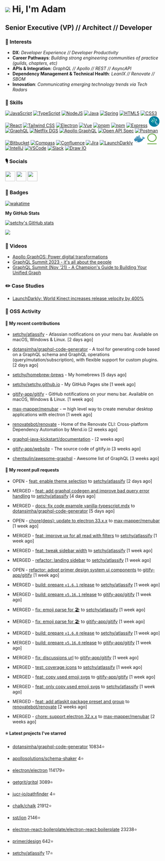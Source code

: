 ![](https://user-images.githubusercontent.com/18350557/176309783-0785949b-9127-417c-8b55-ab5a4333674e.gif) Hi, I'm Adam
============================================================================================================================

Senior Executive (VP) // Architect // Developer
-----------------------------------------------

### 🔭 Interests

- **DX**: *Developer Experience // Developer Productivity*
- **Career Pathways**: *Building strong engineering communities of practice (guilds, chapters, etc)*
- **APIs & Integration**: *GraphQL // Apollo // REST // AsyncAPI*
- **Dependency Management & Technical Health**: *LeanIX // Renovate // SBOM*
- **Innovation**: *Communicating emerging technology trends via Tech Radars*

### 💪 Skills

<p align="left">
  <a href="https://developer.mozilla.org/en-US/docs/Web/JavaScript" target="_blank" rel="noreferrer"><img src="https://raw.githubusercontent.com/danielcranney/readme-generator/main/public/icons/skills/javascript-colored.svg" width="36" height="36" alt="JavaScript" /></a>
  <a href="https://www.typescriptlang.org/" target="_blank" rel="noreferrer"><img src="https://raw.githubusercontent.com/danielcranney/readme-generator/main/public/icons/skills/typescript-colored.svg" width="36" height="36" alt="TypeScript" /></a>
  <a href="https://nodejs.org/en/" target="_blank" rel="noreferrer"><img src="https://raw.githubusercontent.com/danielcranney/readme-generator/main/public/icons/skills/nodejs-colored.svg" width="36" height="36" alt="NodeJS" /></a>
  <a href="https://www.oracle.com/java/" target="_blank" rel="noreferrer"><img src="https://raw.githubusercontent.com/danielcranney/readme-generator/main/public/icons/skills/java-colored.svg" width="36" height="36" alt="Java" /></a>
  <a href="https://spring.io/" target="_blank" rel="noreferrer"><img src="https://cdn.worldvectorlogo.com/logos/spring-3.svg" width="36" height="36" alt="Spring" /></a> 
  <a href="https://developer.mozilla.org/en-US/docs/Glossary/HTML5" target="_blank" rel="noreferrer"><img src="https://raw.githubusercontent.com/danielcranney/readme-generator/main/public/icons/skills/html5-colored.svg" width="36" height="36" alt="HTML5" /></a>
  <a href="https://www.w3.org/TR/CSS/#css" target="_blank" rel="noreferrer"><img src="https://raw.githubusercontent.com/danielcranney/readme-generator/main/public/icons/skills/css3-colored.svg" width="36" height="36" alt="CSS3" /></a>
  <a href="https://react.dev/" target="_blank" rel="noreferrer"><img src="https://cdn.worldvectorlogo.com/logos/react-2.svg" width="36" height="36" alt="React" /></a>
  <a href="https://tailwindcss.com/" target="_blank" rel="noreferrer"><img src="https://cdn.worldvectorlogo.com/logos/tailwind-css-2.svg" width="36" height="36" alt="Tailwind CSS" /></a>
  <a href="https://www.electronjs.org/" target="_blank" rel="noreferrer"><img src="https://cdn.worldvectorlogo.com/logos/electron-1.svg" width="36" height="36" alt="Electron" /></a>
  <a href="https://vuejs.org/" target="_blank" rel="noreferrer"><img src="https://cdn.worldvectorlogo.com/logos/vue-9.svg" width="36" height="36" alt="Vue" /></a>
  <a href="https://pnpm.io/" target="_blank" rel="noreferrer"><img src="https://encrypted-tbn0.gstatic.com/images?q=tbn:ANd9GcSGcwBnoTNg212cvEclMX-_qRw_P-_odFp3aafVal77Hg&s" width="36" height="36" alt="pnpm" /></a>
  <a href="https://www.npmjs.com/" target="_blank" rel="noreferrer"><img src="https://cdn.worldvectorlogo.com/logos/npm-square-red-1.svg" width="36" height="36" alt="npm" /></a>
  <a href="https://expressjs.com/" target="_blank" rel="noreferrer"><img src="https://raw.githubusercontent.com/danielcranney/readme-generator/main/public/icons/skills/express-colored.svg" width="36" height="36" alt="Express" /></a>
  <a href="https://docs.renovatebot.com/" target="_blank" rel="noreferrer"><img src="https://raw.githubusercontent.com/renovatebot/renovate/refs/heads/main/docs/usage/assets/images/logo.png" width="36" height="36" alt="Renovate" /></a>
  <a href="https://graphql.org/" target="_blank" rel="noreferrer"><img src="https://raw.githubusercontent.com/danielcranney/readme-generator/main/public/icons/skills/graphql-colored.svg" width="36" height="36" alt="GraphQL" /></a>
  <a href="https://netflix.github.io/dgs/" target="_blank" rel="noreferrer"><img src="https://raw.githubusercontent.com/Netflix/dgs/main/docs/images/dgs-framework-brand/Icon/dgs-icon--blue.svg" width="36" height="36" alt="Netflix DGS" /></a>
  <a href="https://apollographql.com/" target="_blank" rel="noreferrer"><img src="https://cdn.worldvectorlogo.com/logos/apollo-graphql-compact.svg" width="36" height="36" alt="Apollo GraphQL" /></a>
  <a href="https://swagger.io/specification/" target="_blank" rel="noreferrer"><img src="https://cdn.worldvectorlogo.com/logos/openapi-1.svg" width="36" height="36" alt="Open API Spec" /></a>
  <a href="https://www.postman.com//" target="_blank" rel="noreferrer"><img src="https://cdn.worldvectorlogo.com/logos/postman.svg" width="36" height="36" alt="Postman" /></a>
  <a href="https://www.atlassian.com/software/bitbucket" target="_blank" rel="noreferrer"><img src="https://cdn.worldvectorlogo.com/logos/bitbucket-icon.svg" width="36" height="36" alt="Bitbucket" /></a>
  <a href="https://www.atlassian.com/software/compass" target="_blank" rel="noreferrer"><img src="https://cdn.worldvectorlogo.com/logos/atlassian-compass-1.svg" width="36" height="36" alt="Compass" /></a>
  <a href="https://www.atlassian.com/software/confluence" target="_blank" rel="noreferrer"><img src="https://cdn.worldvectorlogo.com/logos/confluence-1.svg" width="36" height="36" alt="Confluence" /></a>
  <a href="https://www.atlassian.com/software/jira" target="_blank" rel="noreferrer"><img src="https://cdn.worldvectorlogo.com/logos/jira-1.svg" width="36" height="36" alt="Jira" /></a>
  <a href="https://launchdarkly.com/" target="_blank" rel="noreferrer"><img src="https://cdn.worldvectorlogo.com/logos/launchdarkly-2.svg" width="36" height="36" alt="LaunchDarkly" /></a>
  <a href="https://docker.com/" target="_blank" rel="noreferrer"><img src="https://raw.githubusercontent.com/nx211/homer-icons/master/png/docker.png" width="36" height="36" alt="Docker" /></a>
  <a href="https://jfrog.com/artifactory/" target="_blank" rel="noreferrer"><img src="https://raw.githubusercontent.com/nx211/homer-icons/master/png/artifactory.png" width="36" height="36" alt="Artifactory" /></a>
  <a href="https://www.jetbrains.com/idea/" target="_blank" rel="noreferrer"><img src="https://cdn.worldvectorlogo.com/logos/intellij-idea-1.svg" width="36" height="36" alt="IntelliJ" /></a>
  <a href="https://code.visualstudio.com/" target="_blank" rel="noreferrer"><img src="https://cdn.worldvectorlogo.com/logos/visual-studio-code-1.svg" width="36" height="36" alt="VSCode" /></a>
  <a href="https://slack.com/" target="_blank" rel="noreferrer"><img src="https://cdn.worldvectorlogo.com/logos/slack-new-logo.svg" width="36" height="36" alt="Slack" /></a>
  <a href="https://drawio-app.com/" target="_blank" rel="noreferrer"><img src="https://cdn.worldvectorlogo.com/logos/draw-io.svg" width="36" height="36" alt="Draw IO" /></a>
</p>

                      

### 🎙️ Socials
                  
<p align="left">
  <a href="https://www.github.com/setchy" target="_blank" rel="noreferrer"><img src="https://raw.githubusercontent.com/danielcranney/readme-generator/main/public/icons/socials/github.svg" width="32" height="32" /></a>
  <a href="https://www.linkedin.com/in/adamsetch" target="_blank" rel="noreferrer"><img src="https://raw.githubusercontent.com/danielcranney/readme-generator/main/public/icons/socials/linkedin.svg" width="32" height="32" /></a>
  <a href="https://www.twitter.com/setchy87" target="_blank" rel="noreferrer"><img src="https://raw.githubusercontent.com/danielcranney/readme-generator/main/public/icons/socials/twitter.svg" width="32" height="32" /></a>
</p>

### 📛 Badges

[![wakatime](https://wakatime.com/badge/user/2b948ae2-4be1-4020-8a57-7de60b53fe1d.svg)](https://wakatime.com/@2b948ae2-4be1-4020-8a57-7de60b53fe1d)

<b>My GitHub Stats</b>

<a href="http://www.github.com/setchy"><img src="https://github-readme-stats.vercel.app/api?username=setchy&show_icons=true&hide=&count_private=true&title_color=0891b2&text_color=ffffff&icon_color=0891b2&bg_color=1c1917&hide_border=true&show_icons=true" alt="setchy's GitHub stats" /></a>

<a href="http://www.github.com/setchy"><img src="https://github-readme-streak-stats.herokuapp.com/?user=setchy&stroke=ffffff&background=1c1917&ring=0891b2&fire=0891b2&currStreakNum=ffffff&currStreakLabel=0891b2&sideNums=ffffff&sideLabels=ffffff&dates=ffffff&hide_border=true" /></a>

### 📼 Videos

- [Apollo GraphOS: Power digital transformations](https://www.apollographql.com/enterprise?wvideo=4fu2lsjssc)
- [GraphQL Summit 2023 - it's all about the people](https://www.youtube.com/watch?v=090IWEcHbJc)
- [GraphQL Summit (Nov '21) - A Champion's Guide to Building Your Unified Graph](https://www.apollographql.com/events/roundtable/graphql-summit-november-2021/a-champions-guide-to-building-your-unified-graph)

### ✏️ Case Studies

- [LaunchDarkly: World Kinect increases release velocity by 400%](https://launchdarkly.com/case-studies/world-kinect/)

### 🎯 OSS Activity
#### 🚀 My recent contributions



- [setchy/atlassify](https://github.com/setchy/atlassify) - Atlassian notifications on your menu bar. Available on macOS, Windows &amp; Linux.  [2 days ago]

- [dotansimha/graphql-code-generator](https://github.com/dotansimha/graphql-code-generator) - A tool for generating code based on a GraphQL schema and GraphQL operations (query/mutation/subscription), with flexible support for custom plugins.  [2 days ago]

- [setchy/homebrew-brews](https://github.com/setchy/homebrew-brews) - My homebrews [5 days ago]

- [setchy/setchy.github.io](https://github.com/setchy/setchy.github.io) - My GitHub Pages site [1 week ago]

- [gitify-app/gitify](https://github.com/gitify-app/gitify) - GitHub notifications on your menu bar. Available on macOS, Windows &amp; Linux. [1 week ago]

- [max-mapper/menubar](https://github.com/max-mapper/menubar) - ➖ high level way to create menubar desktop applications with electron [1 week ago]

- [renovatebot/renovate](https://github.com/renovatebot/renovate) - Home of the Renovate CLI: Cross-platform Dependency Automation by Mend.io [2 weeks ago]

- [graphql-java-kickstart/documentation](https://github.com/graphql-java-kickstart/documentation) -  [2 weeks ago]

- [gitify-app/website](https://github.com/gitify-app/website) - The source code of gitify.io [3 weeks ago]

- [chentsulin/awesome-graphql](https://github.com/chentsulin/awesome-graphql) - Awesome list of GraphQL [3 weeks ago]

#### 🎉 My recent pull requests



- OPEN - [feat: enable theme selection](https://github.com/setchy/atlassify/pull/285) to [setchy/atlassify](https://github.com/setchy/atlassify) [2 days ago]

- MERGED - [feat: add graphql codegen and improve bad query error handling](https://github.com/setchy/atlassify/pull/282) to [setchy/atlassify](https://github.com/setchy/atlassify) [4 days ago]

- MERGED - [docs: fix code example vanilla-typescript.mdx](https://github.com/dotansimha/graphql-code-generator/pull/10174) to [dotansimha/graphql-code-generator](https://github.com/dotansimha/graphql-code-generator) [5 days ago]

- OPEN - [chore(deps): update to electron 33.x.x](https://github.com/max-mapper/menubar/pull/486) to [max-mapper/menubar](https://github.com/max-mapper/menubar) [1 week ago]

- MERGED - [feat: improve ux for all read with filters](https://github.com/setchy/atlassify/pull/270) to [setchy/atlassify](https://github.com/setchy/atlassify) [1 week ago]

- MERGED - [feat: tweak sidebar width](https://github.com/setchy/atlassify/pull/265) to [setchy/atlassify](https://github.com/setchy/atlassify) [1 week ago]

- MERGED - [refactor: landing sidebar](https://github.com/setchy/atlassify/pull/264) to [setchy/atlassify](https://github.com/setchy/atlassify) [1 week ago]

- OPEN - [refactor: adopt primer design system ui components](https://github.com/gitify-app/gitify/pull/1589) to [gitify-app/gitify](https://github.com/gitify-app/gitify) [1 week ago]

- MERGED - [build: prepare `v1.6.1` release](https://github.com/setchy/atlassify/pull/260) to [setchy/atlassify](https://github.com/setchy/atlassify) [1 week ago]

- MERGED - [build: prepare `v5.16.1` release](https://github.com/gitify-app/gitify/pull/1588) to [gitify-app/gitify](https://github.com/gitify-app/gitify) [1 week ago]

- MERGED - [fix: emoji parse for 🏖️](https://github.com/setchy/atlassify/pull/259) to [setchy/atlassify](https://github.com/setchy/atlassify) [1 week ago]

- MERGED - [fix: emoji parse for 🏖️](https://github.com/gitify-app/gitify/pull/1587) to [gitify-app/gitify](https://github.com/gitify-app/gitify) [1 week ago]

- MERGED - [build: prepare `v1.6.0` release](https://github.com/setchy/atlassify/pull/255) to [setchy/atlassify](https://github.com/setchy/atlassify) [1 week ago]

- MERGED - [build: prepare `v5.16.0` release](https://github.com/gitify-app/gitify/pull/1585) to [gitify-app/gitify](https://github.com/gitify-app/gitify) [1 week ago]

- MERGED - [fix: discussions url](https://github.com/gitify-app/gitify/pull/1582) to [gitify-app/gitify](https://github.com/gitify-app/gitify) [1 week ago]

- MERGED - [test: coverage icons](https://github.com/setchy/atlassify/pull/251) to [setchy/atlassify](https://github.com/setchy/atlassify) [1 week ago]

- MERGED - [feat: copy used emoji svgs](https://github.com/gitify-app/gitify/pull/1580) to [gitify-app/gitify](https://github.com/gitify-app/gitify) [1 week ago]

- MERGED - [feat: only copy used emoji svgs](https://github.com/setchy/atlassify/pull/250) to [setchy/atlassify](https://github.com/setchy/atlassify) [1 week ago]

- MERGED - [feat: add atlaskit package preset and group](https://github.com/renovatebot/renovate/pull/31872) to [renovatebot/renovate](https://github.com/renovatebot/renovate) [2 weeks ago]

- MERGED - [chore: support electron 32.x.x](https://github.com/max-mapper/menubar/pull/484) to [max-mapper/menubar](https://github.com/max-mapper/menubar) [2 weeks ago]

#### ⭐ Latest projects I've starred



- [dotansimha/graphql-code-generator](https://github.com/dotansimha/graphql-code-generator) 10834⭐

- [apollosolutions/schema-shaker](https://github.com/apollosolutions/schema-shaker) 4⭐

- [electron/electron](https://github.com/electron/electron) 114179⭐

- [getgrit/gritql](https://github.com/getgrit/gritql) 3089⭐

- [jucr-io/pathfinder](https://github.com/jucr-io/pathfinder) 4⭐

- [chalk/chalk](https://github.com/chalk/chalk) 21912⭐

- [sst/ion](https://github.com/sst/ion) 2146⭐

- [electron-react-boilerplate/electron-react-boilerplate](https://github.com/electron-react-boilerplate/electron-react-boilerplate) 23238⭐

- [primer/design](https://github.com/primer/design) 642⭐

- [setchy/atlassify](https://github.com/setchy/atlassify) 17⭐


